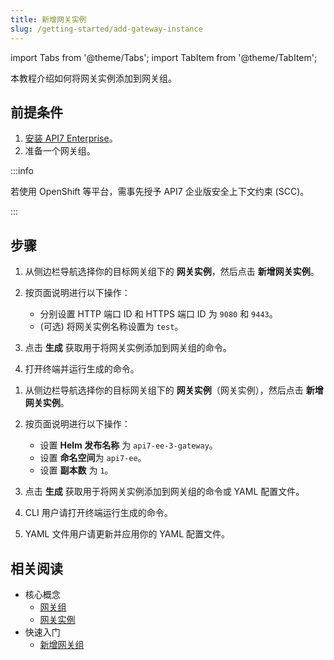 ```yaml
---
title: 新增网关实例
slug: /getting-started/add-gateway-instance
---
```


import Tabs from '@theme/Tabs';
import TabItem from '@theme/TabItem';

本教程介绍如何将网关实例添加到网关组。

## 前提条件

1. [安装 API7 Enterprise](./install-api7-ee.md)。
2. 准备一个网关组。

:::info

若使用 OpenShift 等平台，需事先授予 API7 企业版安全上下文约束 (SCC)。

:::

## 步骤

<Tabs>
<TabItem value="docker" label="Docker" default>

1. 从侧边栏导航选择你的目标网关组下的 **网关实例**，然后点击 **新增网关实例**。
2. 按页面说明进行以下操作：

    * 分别设置 HTTP 端口 ID 和 HTTPS 端口 ID 为 `9080` 和 `9443`。
    * (可选) 将网关实例名称设置为 `test`。

4. 点击 **生成** 获取用于将网关实例添加到网关组的命令。
5. 打开终端并运行生成的命令。

</TabItem>

<TabItem value="k8s" label="Kubernetes">

1. 从侧边栏导航选择你的目标网关组下的 **网关实例**（网关实例），然后点击 **新增网关实例**。
2. 按页面说明进行以下操作：

    * 设置 **Helm 发布名称** 为 `api7-ee-3-gateway`。
    * 设置 **命名空间**为 `api7-ee`。
    * 设置 **副本数** 为 `1`。

4. 点击 **生成** 获取用于将网关实例添加到网关组的命令或 YAML 配置文件。
5. CLI 用户请打开终端运行生成的命令。
6. YAML 文件用户请更新并应用你的 YAML 配置文件。

</TabItem>
</Tabs>

## 相关阅读

- 核心概念
  - [网关组](../key-concepts/gateway-groups.md)
  - [网关实例](../key-concepts/gateway-instances.md)
- 快速入门
  - [新增网关组](add-gateway-group.md)
